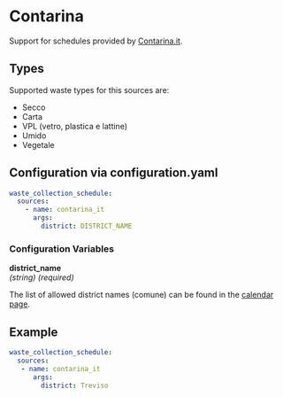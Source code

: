 # Contarina

Support for schedules provided by [Contarina.it](https://contarina.it/).

## Types

Supported waste types for this sources are:
- Secco
- Carta
- VPL (vetro, plastica e lattine)
- Umido
- Vegetale

## Configuration via configuration.yaml

```yaml
waste_collection_schedule:
  sources:
    - name: contarina_it
      args:
        district: DISTRICT_NAME
```

### Configuration Variables

**district_name**  
*(string) (required)* 

The list of allowed district names (comune) can be found in the [calendar page](https://contarina.it/cittadino/raccolta-differenziata/eco-calendario).

## Example

```yaml
waste_collection_schedule:
  sources:
   - name: contarina_it
      args:
        district: Treviso
```
